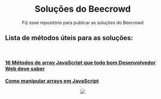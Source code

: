 <h1 align="center"> Soluções do Beecrowd </h1>

<p align="center">Fiz esse repositório para publicar as soluções do Beecrowd <br>
<h2>Lista de métodos úteis para as soluções: </h2>
<br>
</p>

<h3>
<a href= "https://terminalroot.com.br/2021/09/16-metodos-de-array-javascript-que-todo-bom-desenvolvedor-web-deve-saber.html" target="_blank">
                                                 16 Métodos de array JavaScript que todo bom Desenvolvedor Web deve saber</a>
<br><br>  
<a href= "https://www.freecodecamp.org/portuguese/news/como-manipular-arrays-em-javascript/amp/" target="_blank">Como manipular arrays em JavaScript</a> 
</h3>


<p align="center">
<img src="http://img.shields.io/static/v1?label=STATUS&message=EM%20DESENVOLVIMENTO&color=GREEN&style=for-the-badge"/>
</p>
